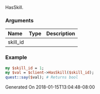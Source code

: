 HasSkill.
### Arguments
**Name**|**Type**|**Description**
:---|:---|:---
skill_id||

### Example

```perl
my $skill_id = 1;
my $val = $client->HasSkill($skill_id);
quest::say($val); # Returns bool
```


Generated On 2018-01-15T13:04:48-08:00
